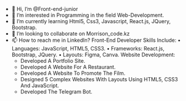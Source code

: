 - 👋 Hi, I’m @Front-end-junior
- 👀 I’m interested in Programming in the field Web-Development.
- 🌱 I’m currently learning Html5, Css3, Javascript, React.js, JQuery, Bootstrap.  
- 💞️ I’m looking to collaborate on Morrison_code.kz
- 📫 How to reach me in LinkedIn? 
     Front-End Developer Skills Include:
     • Languages: JavaScript, HTML5, CSS3.
     • Frameworks: React.js, Bootstrap, JQuery.
     • Layouts: Figma, Canva.
     Website Development:
     - Developed A Portfolio Site.
     - Developed A Website For A Restaurant.
     - Developed A Website To Promote The Film.
     - Designed 5 Complex Websites With Layouts Using HTML5, CSS3 And JavaScript.
     - Developed The Telegram Bot.
<!---
Front-end-junior/Front-end-junior is a ✨ special ✨ repository because its `README.md` (this file) appears on your GitHub profile.
You can click the Preview link to take a look at your changes.
--->
